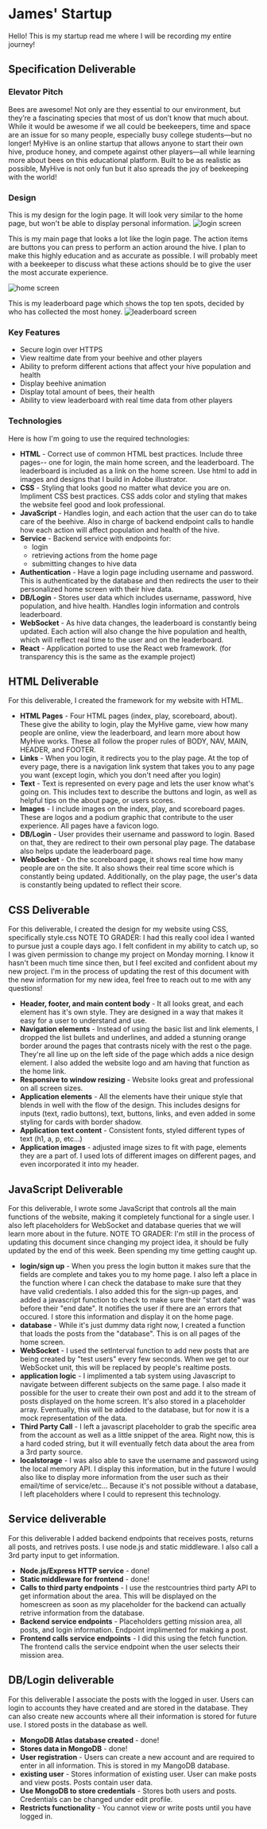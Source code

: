 # James' Startup
Hello! This is my startup read me where I will be recording my entire journey!

## Specification Deliverable
### Elevator Pitch
Bees are awesome! Not only are they essential to our environment, but they’re a fascinating species that most of us don’t know that much about. While it would be awesome if we all could be beekeepers, time and space are an issue for so many people, especially busy college students—but no longer! MyHive is an online startup that allows anyone to start their own hive, produce honey, and compete against other players—all while learning more about bees on this educational platform. Built to be as realistic as possible, MyHive is not only fun but it also spreads the joy of beekeeping with the world! 
### Design
This is my design for the login page. It will look very similar to the home page, but won't be able to display personal information.
![login screen](IMG_0324.jpg)

This is my main page that looks a lot like the login page. The action items are buttons you can press to perform an action around the hive. I plan to make this highly education and as accurate as possible. I will probably meet with a beekeeper to discuss what these actions should be to give the user the most accurate experience.

![home screen](IMG_0325.jpg)

This is my leaderboard page which shows the top ten spots, decided by who has collected the most honey.
![leaderboard screen](IMG_0326.jpg)

### Key Features

- Secure login over HTTPS
- View realtime date from your beehive and other players
- Ability to preform different actions that affect your hive population and health
- Display beehive animation
- Display total amount of bees, their health
- Ability to view leaderboard with real time data from other players

### Technologies
Here is how I'm going to use the required technologies:

- **HTML** - Correct use of common HTML best practices. Include three pages-- one for login, the main home screen, and the leaderboard. The leaderboard is included as a link on the home screen. Use html to add in images and designs that I build in Adobe illustrator.
- **CSS** - Styling that looks good no matter what device you are on. Impliment CSS best practices. CSS adds color and styling that makes the website feel good and look professional. 
- **JavaScript** - Handles login, and each action that the user can do to take care of the beehive. Also in charge of backend endpoint calls to handle how each action will affect population and health of the hive.
- **Service** - Backend service with endpoints for:
  - login
  - retrieving actions from the home page
  - submitting changes to hive data
- **Authentication** - Have a login page including username and password. This is authenticated by the database and then redirects the user to their personalized home screen with their hive data. 
- **DB/Login** - Stores user data which includes username, password, hive population, and hive health. Handles login information and controls leaderboard.
- **WebSocket** - As hive data changes, the leaderboard is constantly being updated. Each action will also change the hive population and health, which will reflect real time to the user and on the leaderboard.
- **React** - Application ported to use the React web framework. (for transparency this is the same as the example project)

## HTML Deliverable
For this deliverable, I created the framework for my website with HTML.

- **HTML Pages** - Four HTML pages (index, play, scoreboard, about). These give the ability to login, play the MyHive game, view how many people are online, view the leaderboard, and learn more about how MyHive works. These all follow the proper rules of BODY, NAV, MAIN, HEADER, and FOOTER.
- **Links** - When you login, it redirects you to the play page. At the top of every page, there is a navigation link system that takes you to any page you want (except login, which you don't need after you login)
- **Text** - Text is represented on every page and lets the user know what's going on. This includes text to describe the buttons and login, as well as helpful tips on the about page, or users scores.
- **Images** - I include images on the index, play, and scoreboard pages. These are logos and a podium graphic that contribute to the user experience. All pages have a favicon logo.
- **DB/Login** - User provides their username and password to login. Based on that, they are redirect to their own personal play page. The database also helps update the leaderboard page.
- **WebSocket** - On the scoreboard page, it shows real time how many people are on the site. It also shows their real time score which is constantly being updated. Additionally, on the play page, the user's data is constantly being updated to reflect their score.

## CSS Deliverable
For this deliverable, I created the design for my website using CSS, specifically style.css
NOTE TO GRADER: I had this really cool idea I wanted to pursue just a couple days ago. I felt confident in my ability to catch up, so I was given permission to change my project on Monday morning. I know it hasn't been much time since then, but I feel excited and confident about my new project. I'm in the process of updating the rest of this document with the new information for my new idea, feel free to reach out to me with any questions!

- **Header, footer, and main content body** - It all looks great, and each element has it's own style. They are designed in a way that makes it easy for a user to understand and use.
- **Navigation elements** - Instead of using the basic list and link elements, I dropped the list bullets and underlines, and added a stunning orange border around the pages that contrasts nicely with the rest o the page. They're all line up on the left side of the page which adds a nice design element. I also added the website logo and am having that function as the home link.
- **Responsive to window resizing** - Website looks great and professional on all screen sizes.
- **Application elements** - All the elements have their unique style that blends in well with the flow of the design. This includes designs for inputs (text, radio buttons), text, buttons, links, and even added in some styling for cards with border shadow.
- **Application text content** - Consistent fonts, styled different types of text (h1, a, p, etc...)
- **Application images** - adjusted image sizes to fit with page, elements they are a part of. I used lots of different images on different pages, and even incorporated it into my header.

## JavaScript Deliverable
For this deliverable, I wrote some JavaScript that controls all the main functions of the website, making it completely functional for a single user. I also left placeholders for WebSocket and database queries that we will learn more about in the future.
NOTE TO GRADER: I'm still in the process of updating this document since changing my project idea, it should be fully updated by the end of this week. Been spending my time getting caught up. 

- **login/sign up** - When you press the login button it makes sure that the fields are complete and takes you to my home page. I also left a place in the function where I can check the database to make sure that they have valid credentials. I also added this for the sign-up pages, and added a javascript function to check to make sure their "start date" was before their "end date". It notifies the user if there are an errors that occured. I store this information and display it on the home page.
- **database** - While it's just dummy data right now, I created a function that loads the posts from the "database". This is on all pages of the home screen.
- **WebSocket** - I used the setInterval function to add new posts that are being created by "test users" every few seconds. When we get to our WebSocket unit, this will be replaced by people's realtime posts.
- **application logic** - I implimented a tab system using Javascript to navigate between different subjects on the same page. I also made it possible for the user to create their own post and add it to the stream of posts displayed on the home screen. It's also stored in a placeholder array. Eventually, this will be added to the database, but for now it is a mock representation of the data.
- **Third Party Call** - I left a javascript placeholder to grab the specific area from the account as well as a little snippet of the area. Right now, this is a hard coded string, but it will eventually fetch data about the area from a 3rd party source.
- **localstorage** - I was also able to save the username and password using the local memory API. I display this information, but in the future I would also like to display more information from the user such as their email/time of service/etc... Because it's not possible without a database, I left placeholders where I could to represent this technology.

## Service deliverable
For this deliverable I added backend endpoints that receives posts, returns all posts, and retrives posts. I use node.js and static middleware. I also call a 3rd party input to get information.

- **Node.js/Express HTTP service** - done!
- **Static middleware for frontend** - done!
- **Calls to third party endpoints** - I use the restcountries third party API to get information about the area. This will be displayed on the homescreen as soon as my placeholder for the backend can actually retrive information from the database.
- **Backend service endpoints** - Placeholders getting mission area, all posts, and login information. Endpoint implimented for making a post.
- **Frontend calls service endpoints** - I did this using the fetch function. The frontend calls the service endpoint when the user selects their mission area.

## DB/Login deliverable
For this deliverable I associate the posts with the logged in user. Users can login to accounts they have created and are stored in the database. They can also create new accounts where all their information is stored for future use. I stored posts in the database as well.

- **MongoDB Atlas database created** - done!
- **Stores data in MongoDB** - done!
- **User registration** - Users can create a new account and are required to enter in all information. This is stored in my MangoDB database.
- **existing user** - Stores information of existing user. User can make posts and view posts. Posts contain user data. 
- **Use MongoDB to store credentials** - Stores both users and posts. Credentials can be changed under edit profile.
- **Restricts functionality** - You cannot view or write posts until you have logged in.
